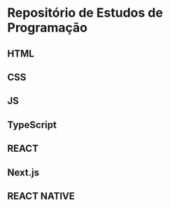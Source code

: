 # Repositório de Estudos de Programação

## HTML

## CSS

## JS

## TypeScript

## REACT

## Next.js

## REACT NATIVE
